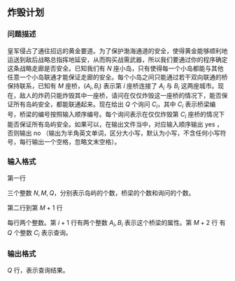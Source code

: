 ## 炸毁计划

### 问题描述

皇军侵占了通往招远的黄金要道。为了保护渤海通道的安全，使得黄金能够顺利地运送到敌后战略总指挥地延安，从而购买战需武器，所以我们要通过你的程序确定这条战略走廊是否安全。已知我们有 $N$ 座小岛，只有使得每一个小岛都能与其他任意一个小岛联通才能保证走廊的安全。每个小岛之间只能通过若干双向联通的桥保持联系，已知有 $M$ 座桥，$(A_i,B_i)$ 表示第 $i$ 座桥连接了 $A_i$ 与 $B_i$ 这两座城市。现在，敌人的炸药只能炸毁其中一座桥，请问在仅仅炸毁这一座桥的情况下，能否保证所有岛屿安全，都能联通起来。现在给出 $Q$ 个询问 $C_i$，其中 $C_i$ 表示桥梁编号，桥梁的编号按照输入顺序编号。每个询问表示在仅仅炸毁第 $C_i$ 座桥的情况下能否保证所有岛屿安全。如果可以，在输出文件当中，对应输入顺序输出 yes ，否则输出 no （输出为半角英文单词，区分大小写，默认为小写，不含任何小写符号，每行输出一个空格，忽略文末空格）。

### 输入格式

第一行 

三个整数 $N,M,Q$，分别表示岛屿的个数，桥梁的个数和询问的个数。

第二行到第 $M+1$ 行 

每行两个整数。第 $i+1$ 行有两个整数 $A_i,B_i$ 表示这个桥梁的属性。第 $M+2$ 行 有 $Q$ 个整数 $C_i$ 表示查询。

### 输出格式

$Q$ 行，表示查询结果。
